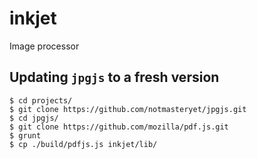# inkjet
Image processor

## Updating `jpgjs` to a fresh version
```
$ cd projects/
$ git clone https://github.com/notmasteryet/jpgjs.git
$ cd jpgjs/
$ git clone https://github.com/mozilla/pdf.js.git
$ grunt
$ cp ./build/pdfjs.js inkjet/lib/
```
